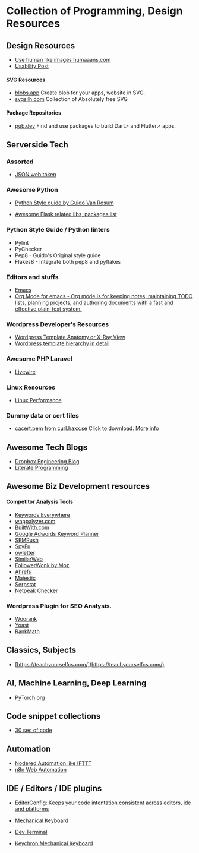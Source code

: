 # Collection of Programming, Design Resources

## Design Resources

* [Use human like images humaaans.com](https://www.humaaans.com/)
* [Usability Post](https://usabilitypost.com/)

#### SVG Resources

* [blobs.app](https://blobs.app/) Create blob for your apps, website in SVG.
* [svgsilh.com](https://svgsilh.com/) Collection of Absolutely free SVG 

#### Package Repositories

* [pub.dev](https://pub.dev/) Find and use packages to build Dart↗ and Flutter↗ apps.


## Serverside Tech

### Assorted 

* [JSON web token](https://jwt.io/)

### Awesome Python 

* [Python Style guide by Guido Van Rosum](https://www.python.org/dev/peps/pep-0008/)

* [Awesome Flask related libs, packages list](https://awesomeopensource.com/projects/flask)

### Python Style Guide / Python linters

* Pylint 
* PyChecker
* Pep8 - Guido's Original style guide
* Flakes8 - Integrate both pep8 and pyflakes

### Editors and stuffs

* [Emacs](https://www.gnu.org/software/emacs/)
* [Org Mode for emacs - Org mode is for keeping notes, maintaining TODO lists, planning projects, and authoring documents with a fast and effective plain-text system.
](https://orgmode.org/)

### Wordpress Developer's Resources
* [Wordpress Template Anatomy or X-Ray View](https://wphierarchy.com/)
* [Wordpress template hierarchy in detail  ](https://developer.wordpress.org/themes/basics/template-hierarchy/#The_Template_Hierarchy_In_Detail)

### Awesome PHP Laravel 

* [Livewire](https://laravel-livewire.com/)

### Linux Resources

* [Linux Performance](http://www.brendangregg.com/linuxperf.html)

### Dummy data or cert files

* [cacert.pem from curl.haxx.se](https://curl.haxx.se/ca/cacert.pem) Click to download. [More info](https://curl.haxx.se/docs/caextract.html)

## Awesome Tech Blogs

* [Dropbox Engineering Blog](https://dropbox.tech/)
* [Literate Programming](http://www.howardism.org/Technical/LP/introduction.html)

## Awesome Biz Development resources

#### Competitor Analysis Tools

* [Keywords Everywhere](https://keywordseverywhere.com/)
* [wappalyzer.com](https://wappalyzer.com)
* [BuiltWith.com](https://builtwith.com/)
* [Google Adwords Keyword Planner](https://adwords.google.com/home/resources/using-google-adwords-keyword-planner.html#?modal_active=none)
* [SEMRush](https://www.semrush.com/)
* [SpyFu](https://www.spyfu.com/)
* [owletter](https://www.owletter.com/)
* [SimilarWeb](https://www.similarweb.com/)
* [FollowerWonk by Moz](https://moz.com/followerwonk)
* [Ahrefs](https://ahrefs.com/)
* [Majestic](https://majestic.com/)
* [Serpstat](https://serpstat.com/)
* [Netpeak Checker](https://netpeaksoftware.com/checker)

### Wordpress Plugin for SEO Analysis.

* [Woorank](https://www.woorank.com/en/p/pricing)
* [Yoast](https://yoast.com/)
* [RankMath](https://rankmath.com/)

## Classics, Subjects

* [https://teachyourselfcs.com/](https://teachyourselfcs.com/)

## AI, Machine Learning, Deep Learning

*  [PyTorch.org](https://pytorch.org/)

## Code snippet collections

* [30 sec of code](https://www.30secondsofcode.org/)

## Automation

* [Nodered Automation like IFTTT](https://nodered.org/)
* [n8n Web Automation](https://n8n.io/register?)

## IDE / Editors / IDE plugins

* [EditorConfig: Keeps your code intentation consistent across editors, ide and platforms](https://editorconfig.org/)

* [Mechanical Keyboard](https://typeplus.net/collections/all)
* [Dev Terminal](https://www.clockworkpi.com/)
* [Keychron Mechanical Keyboard](https://keychron.com)

